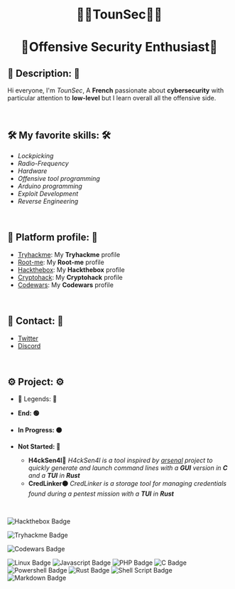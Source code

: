 <h1 align="center"><b>👨‍💻TounSec👨‍💻</b></h1>
<h1 align="center"><b>🔑Offensive Security Enthusiast🔑</b></h1>

## 📝 Description: 📝

Hi everyone, I'm *TounSec*, A **French** passionate about **cybersecurity** with particular attention to **low-level** but I learn overall all the offensive side.

<br>

## 🛠️ My favorite skills: 🛠️

- *Lockpicking*
- *Radio-Frequency*
- *Hardware*
- *Offensive tool programming*
- *Arduino programming*
- *Exploit Development*
- *Reverse Engineering*

<br>

## 🎯 Platform profile: 🎯

- [Tryhackme](https://tryhackme.com/p/hackethique): My **Tryhackme** profile
- [Root-me](https://www.root-me.org/TounSec?lang=fr#3fd1443b41bc78f13bcba0b18d2203cc): My **Root-me** profile
- [Hackthebox](https://app.hackthebox.com/profile/overview): My **Hackthebox** profile
- [Cryptohack](https://cryptohack.org/user/TounSec/): My **Cryptohack** profile
- [Codewars](https://www.codewars.com/users/TounSec): My **Codewars** profile

<br>

## 📧 Contact: 📧

- [Twitter](https://twitter.com/Hackethique1)
- [Discord](https://discord.com/users/280654626360000513)

<br>

## ⚙️ Project: ⚙️

- 🏁 Legends: 🏁
- **End: 🟢**
- **In Progress: 🟠**
- **Not Started: 🔴**

    - **H4ckSen4l🔴** *H4ckSen4l is a tool inspired by [arsenal](https://github.com/Orange-Cyberdefense/arsenal) project to quickly generate and launch command lines with a **GUI** version in **C** and a **TUI** in **Rust***
    - **CredLinker🟠** *CredLinker is a storage tool for managing credentials found during a pentest mission with a **TUI** in **Rust***

<br>

![Hackthebox Badge](https://www.hackthebox.eu/badge/image/1005197)

![Tryhackme Badge](https://tryhackme-badges.s3.amazonaws.com/hackethique.png)

![Codewars Badge](https://www.codewars.com/users/TounSec/badges/large)

![Linux Badge](https://img.shields.io/badge/Linux-FCC624?logo=linux&logoColor=000&style=for-the-badge)
![Javascript Badge](https://img.shields.io/badge/JavaScript-F7DF1E?style=for-the-badge&logo=javascript&logoColor=black)
![PHP Badge](https://img.shields.io/badge/PHP-777BB4?style=for-the-badge&logo=php&logoColor=white)
![C Badge](https://img.shields.io/badge/C-00599C?style=for-the-badge&logo=c&logoColor=white)
![Powershell Badge](https://img.shields.io/badge/powershell-5391FE?style=for-the-badge&logo=powershell&logoColor=white)
![Rust Badge](https://img.shields.io/badge/Rust-000000?style=for-the-badge&logo=rust&logoColor=white)
![Shell Script Badge](https://img.shields.io/badge/Shell_Script-121011?style=for-the-badge&logo=gnu-bash&logoColor=white)
![Markdown Badge](https://img.shields.io/badge/Markdown-000000?style=for-the-badge&logo=markdown&logoColor=white)
